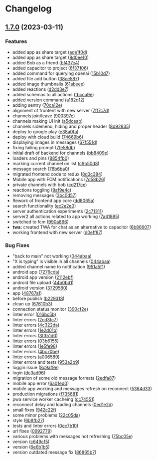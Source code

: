 # Changelog

## [1.7.0](https://github.com/codecat-io/chat/compare/@quack/app-v1.6.12...@quack/app-v1.7.0) (2023-03-11)


### Features

* added app as share target ([ade1f0d](https://github.com/codecat-io/chat/commit/ade1f0d8f243d9709acf036b6238bbb1db794a87))
* added app as share target ([8d0ee10](https://github.com/codecat-io/chat/commit/8d0ee10b3d42e92b0f49fd5179555e95374fa0ea))
* added Bob as a friend ([bf437c4](https://github.com/codecat-io/chat/commit/bf437c4310e3a1c28241b3e7ede69467102f67e6))
* added capacitor to project ([6f37106](https://github.com/codecat-io/chat/commit/6f371069f47c85b1c2781c1b4f97cde16e0f99b6))
* added command for querying openai ([15b10d7](https://github.com/codecat-io/chat/commit/15b10d7cc7efb36c34204b8bd9e203887a479558))
* added file add button ([38ce587](https://github.com/codecat-io/chat/commit/38ce587c05b720deb556f730e1788c02b7fbf2ad))
* added image thumbnails ([61abeee](https://github.com/codecat-io/chat/commit/61abeeed5ada3fc6c413e29ea6627c698cf4776b))
* added reactions ([d2dd3e7](https://github.com/codecat-io/chat/commit/d2dd3e731134a0d629132f54d01a76f76ca11eb8))
* added schemas to all actions ([fbcca9e](https://github.com/codecat-io/chat/commit/fbcca9e1846606166dec8fb92dcf4279ff3d3a33))
* added version command ([a182d12](https://github.com/codecat-io/chat/commit/a182d1235930091f4bf5cf67aa32a7a9d33cbcce))
* adding sentry ([70ca12e](https://github.com/codecat-io/chat/commit/70ca12e61c13df7e1890f45b684978975ea2252e))
* alignment of frontent with new server ([7ff7c7d](https://github.com/codecat-io/chat/commit/7ff7c7daafbfbeb9462c2a3c090735132755bbf7))
* channels join/leave ([900397c](https://github.com/codecat-io/chat/commit/900397c1d27706466f2fa369db14508532f9cd56))
* channels making UI init ([a5dceab](https://github.com/codecat-io/chat/commit/a5dceabbef4714e256e6dc3f40da001df9c5cf38))
* channels sidemenu, hiding and proper header ([8d92835](https://github.com/codecat-io/chat/commit/8d92835073ffec94842551530333cff4b3e58a33))
* deploy to google play ([e38a0fa](https://github.com/codecat-io/chat/commit/e38a0fa7dd8469647e86c074e21bea49262a8040))
* deploy with cloud build ([74669b6](https://github.com/codecat-io/chat/commit/74669b6ed68dced4e86a319204d7c4ad36eaf3cf))
* displaying images in messages ([67f551d](https://github.com/codecat-io/chat/commit/67f551de6117a003294b4b5c40e9a2378de139cc))
* fixing failing prompt ([7fe58db](https://github.com/codecat-io/chat/commit/7fe58db0b8d923fda25b4ec67781cdaa2fa5eba1))
* initial draft of backend for channels ([bb8409e](https://github.com/codecat-io/chat/commit/bb8409e2e7846bc43f26d608c397c8cc9a445487))
* loaders and pins ([8854fb0](https://github.com/codecat-io/chat/commit/8854fb02bbb785104f2ef7c9b801b4dae654dfa3))
* marking current channel on list ([c9b50d8](https://github.com/codecat-io/chat/commit/c9b50d88143c2ecfb8bf436740a0b9eea849b6f6))
* message search ([76b6ba0](https://github.com/codecat-io/chat/commit/76b6ba0afa05297106a67b9c10a55de1315964b4))
* migrated frontend code to redux ([8d3c384](https://github.com/codecat-io/chat/commit/8d3c3843208746bb90770b97972293598799b8d2))
* Mobile app with FCM notifications ([7d58b26](https://github.com/codecat-io/chat/commit/7d58b26cc0381510a1f99bd9870befa55cd837d4))
* private channels with bob ([cd217ce](https://github.com/codecat-io/chat/commit/cd217ced8fe7cf5ddf48c1e53e3aca05fdf901f2))
* reactions toggling ([9af9e4c](https://github.com/codecat-io/chat/commit/9af9e4ca24e347304900ef234aab7387e95bfb3a))
* removing messages ([3bc0d57](https://github.com/codecat-io/chat/commit/3bc0d578af1c0835cf0f1e6604c653f32eb3d35b))
* Rework of frontend app core ([dd8065a](https://github.com/codecat-io/chat/commit/dd8065a66f4e3cf93b38b0f00acd7296de55f7fc))
* search functionality ([ec2e2e0](https://github.com/codecat-io/chat/commit/ec2e2e07e084a4b333bdf2dbdac8a54d6a31da5d))
* server authentication experiments ([2c71311](https://github.com/codecat-io/chat/commit/2c71311a97109f118e29f2536f8dbd48ee05cacb))
* server2 all actions related to app working ([7a41885](https://github.com/codecat-io/chat/commit/7a41885d42b3714e99eaf52670bf28a6c4885cf5))
* switched to fcm ([990a866](https://github.com/codecat-io/chat/commit/990a866103c683234f09b9321370ca721e6e3228))
* **twa:** created TWA for chat as an alternative to capacitor ([6b86907](https://github.com/codecat-io/chat/commit/6b86907bdf14f3099085e96e6ebf7c2a8fb45cad))
* working frontend with new server ([d0eff87](https://github.com/codecat-io/chat/commit/d0eff870a273b6d4842ebf4678f0b1808fe1208a))


### Bug Fixes

* "back to main" not working ([044abaa](https://github.com/codecat-io/chat/commit/044abaa18368e3ed5372f1582ca76f38468de86e))
* "X is typing" is visible in all channels ([044abaa](https://github.com/codecat-io/chat/commit/044abaa18368e3ed5372f1582ca76f38468de86e))
* added channel name to notification ([951a5f1](https://github.com/codecat-io/chat/commit/951a5f163abf0c00efb3a931cd2f6a378b46e5fc))
* android app ([7276cda](https://github.com/codecat-io/chat/commit/7276cda851f79abfbb4db1b65a2770436719af4f))
* android app version ([2112ebf](https://github.com/codecat-io/chat/commit/2112ebf841ef15c4613c1ada1d0c5bc100b21d92))
* android file upload ([44b0bd1](https://github.com/codecat-io/chat/commit/44b0bd1cc03ac67709ba3113f251816f4f010a36))
* android version ([3729560](https://github.com/codecat-io/chat/commit/3729560d5d82663d22c0ac27aebce98f46879043))
* app ([48767a1](https://github.com/codecat-io/chat/commit/48767a1b64cd61bfc5dd52f43e42d3150e4298bb))
* before publish ([b229318](https://github.com/codecat-io/chat/commit/b229318a863df03632b017c2e2dbe95b18386888))
* clean up ([67610b3](https://github.com/codecat-io/chat/commit/67610b37babd88872295b3a67ee9e07502083600))
* connection status monitor ([390cf2e](https://github.com/codecat-io/chat/commit/390cf2eb2a240757dafa9902a8f959b59245ede4))
* linter error ([016bc5b](https://github.com/codecat-io/chat/commit/016bc5bb31d978b077b10100e6ada8f497f6fd9a))
* linter errors ([2cd3fc7](https://github.com/codecat-io/chat/commit/2cd3fc70e81b56a2c2f4bf41277768e88a98cb18))
* linter errors ([4c322da](https://github.com/codecat-io/chat/commit/4c322da8918eca265cccb57c953f500675ebc2ab))
* linter errors ([1e2d01b](https://github.com/codecat-io/chat/commit/1e2d01b42de1baf155c027f4682e132269321a56))
* linter errors ([3f351d0](https://github.com/codecat-io/chat/commit/3f351d06c6afd4444e34be491814c38a64414a40))
* linter errors ([03b6155](https://github.com/codecat-io/chat/commit/03b615546a96ba9bf0ca1243b6e49390085ff614))
* linter errors ([1e5fe98](https://github.com/codecat-io/chat/commit/1e5fe985d5c17ea253401bd6645c56abd3a06eae))
* linter errors ([4bc70be](https://github.com/codecat-io/chat/commit/4bc70beb78f7dad2058bb2242642565d53237f1e))
* linter errors ([a006589](https://github.com/codecat-io/chat/commit/a0065899e5d4198c9b7d67557793e81aad1a131e))
* linter errors and tests ([953a2b9](https://github.com/codecat-io/chat/commit/953a2b9e25d37f2ee13cc35adea1996e5b91c06b))
* loggin issue ([8c9af9e](https://github.com/codecat-io/chat/commit/8c9af9e99952493a68be55656ba9309025b7e04e))
* login ([dc3ad96](https://github.com/codecat-io/chat/commit/dc3ad96ba223f95033658c131be8799dc5a89f9e))
* migration of some old message formats ([2edfa87](https://github.com/codecat-io/chat/commit/2edfa87196a14933b3bc3eba1bed318574eb8fa6))
* mobile app error ([6a01ed0](https://github.com/codecat-io/chat/commit/6a01ed0cc537e075bf9a70c83f6d12c56795745f))
* mobile app working and messages refresh on reconnect ([5364d33](https://github.com/codecat-io/chat/commit/5364d3312966778f1042508c1e1bd534a5c6fb64))
* production migrations ([f735681](https://github.com/codecat-io/chat/commit/f73568108c9152b94f3466d1880bebe943d4fe79))
* pwa service worker cacheing ([cc74551](https://github.com/codecat-io/chat/commit/cc74551bf09126d50ec6ae03127592d6e4c4f578))
* reconnect delay and loading channels ([0ed1e2d](https://github.com/codecat-io/chat/commit/0ed1e2d87eb28b82e186ac39179253c0f92ca7df))
* small fixes ([942c22f](https://github.com/codecat-io/chat/commit/942c22f158487e18e8ba983068664f0b6acefc50))
* some minor problems ([22c05da](https://github.com/codecat-io/chat/commit/22c05da3621ba78911b8e4787720dbc23e8f3bd9))
* style ([6b8fb27](https://github.com/codecat-io/chat/commit/6b8fb27ed9bcc9456f4680f2485757478d016cad))
* tests and linter errors ([0ec7b10](https://github.com/codecat-io/chat/commit/0ec7b10af2c5bd2c1551311a15970b5ffc7c4649))
* url fixes ([0692779](https://github.com/codecat-io/chat/commit/06927792148bf37bd5aeab56f54af1c92dfed877))
* various problems with messages not refreshing ([75bc05e](https://github.com/codecat-io/chat/commit/75bc05ed11f4470c9d8f9966d8a7a6c2644fb668))
* version ([c649cf5](https://github.com/codecat-io/chat/commit/c649cf5a50e6ae2cf45050384e8b82dce618e597))
* version ([6e6b1b5](https://github.com/codecat-io/chat/commit/6e6b1b5b38cf118bdbda69445200c746a1cd0e37))
* version outdated message fix ([86865b7](https://github.com/codecat-io/chat/commit/86865b7537b081c72f165e742dff700ed810e506))
